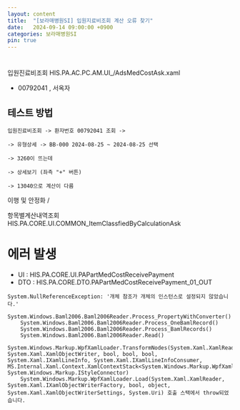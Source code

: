 ```yaml
---
layout: content
title:  "[보라매병원SI] 입원지료비조회 계산 오류 찾기"
date:   2024-09-14 09:00:00 +0900
categories: 보라매병원SI
pin: true
---
```



# 

입원진료비조회 HIS.PA.AC.PC.AM.UI_/AdsMedCostAsk.xaml
- 00792041 , 서옥자



## 테스트 방법
```
입원진료비조회 -> 환자번호 00792041 조회 -> 

-> 유형상세 -> BB-000 2024-08-25 ~ 2024-08-25 선택

-> 3260이 뜨는데

-> 상세보기 (좌측 "+" 버튼)

-> 13040으로 계산이 다름
``` 


이행 및 안정화 / 


항목별계산내역조회 HIS.PA.CORE.UI.COMMON_ItemClassfiedByCalculationAsk


# 에러 발생
- UI  : HIS.PA.CORE.UI.PAPartMedCostReceivePayment
- DTO : HIS.PA.CORE.DTO.PAPartMedCostReceivePayment_01_OUT
```
System.NullReferenceException: '개체 참조가 개체의 인스턴스로 설정되지 않았습니다.'
    System.Windows.Baml2006.Baml2006Reader.Process_PropertyWithConverter()
    System.Windows.Baml2006.Baml2006Reader.Process_OneBamlRecord()
    System.Windows.Baml2006.Baml2006Reader.Process_BamlRecords()
    System.Windows.Baml2006.Baml2006Reader.Read()
    System.Windows.Markup.WpfXamlLoader.TransformNodes(System.Xaml.XamlReader, System.Xaml.XamlObjectWriter, bool, bool, bool, System.Xaml.IXamlLineInfo, System.Xaml.IXamlLineInfoConsumer, MS.Internal.Xaml.Context.XamlContextStack<System.Windows.Markup.WpfXamlFrame>, System.Windows.Markup.IStyleConnector)
    System.Windows.Markup.WpfXamlLoader.Load(System.Xaml.XamlReader, System.Xaml.IXamlObjectWriterFactory, bool, object, System.Xaml.XamlObjectWriterSettings, System.Uri) 호출 스택에서 throw되었습니다.
```